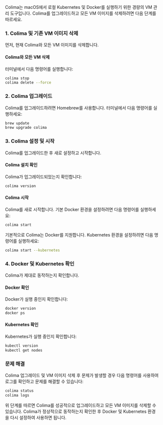 Colima는 macOS에서 로컬 Kubernetes 및 Docker를 실행하기 위한 경량의 VM 관리 도구입니다. Colima를 업그레이드하고 모든 VM 이미지를 삭제하려면 다음 단계를 따르세요.

### 1. Colima 및 기존 VM 이미지 삭제
먼저, 현재 Colima와 모든 VM 이미지를 삭제합니다.

#### Colima와 모든 VM 삭제
터미널에서 다음 명령어를 실행합니다:

```sh
colima stop
colima delete --force
```

### 2. Colima 업그레이드
Colima를 업그레이드하려면 Homebrew를 사용합니다. 터미널에서 다음 명령어를 실행하세요:

```sh
brew update
brew upgrade colima
```

### 3. Colima 설정 및 시작
Colima를 업그레이드한 후 새로 설정하고 시작합니다.

#### Colima 설치 확인
Colima가 업그레이드되었는지 확인합니다:

```sh
colima version
```

#### Colima 시작
Colima를 새로 시작합니다. 기본 Docker 환경을 설정하려면 다음 명령어를 실행하세요:

```sh
colima start
```

기본적으로 Colima는 Docker를 지원합니다. Kubernetes 환경을 설정하려면 다음 명령어를 실행하세요:

```sh
colima start --kubernetes
```

### 4. Docker 및 Kubernetes 확인
Colima가 제대로 동작하는지 확인합니다.

#### Docker 확인
Docker가 실행 중인지 확인합니다:

```sh
docker version
docker ps
```

#### Kubernetes 확인
Kubernetes가 실행 중인지 확인합니다:

```sh
kubectl version
kubectl get nodes
```

### 문제 해결
Colima 업그레이드 및 VM 이미지 삭제 후 문제가 발생할 경우 다음 명령어를 사용하여 로그를 확인하고 문제를 해결할 수 있습니다:

```sh
colima status
colima logs
```

위 단계를 따르면 Colima를 성공적으로 업그레이드하고 모든 VM 이미지를 삭제할 수 있습니다. Colima가 정상적으로 동작하는지 확인한 후 Docker 및 Kubernetes 환경을 다시 설정하여 사용하면 됩니다.
